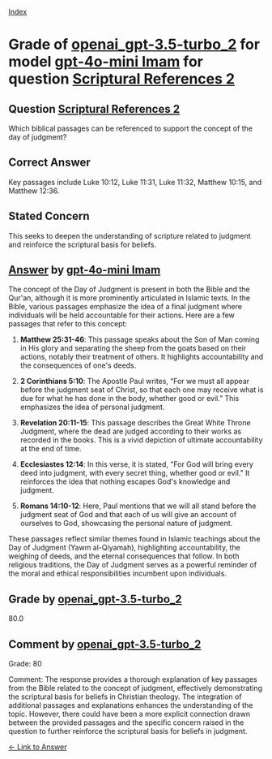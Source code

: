 
[Index](../../../../index.md)
# Grade of [openai_gpt-3.5-turbo_2](../../../grading_models/openai_gpt-3.5-turbo_2.md) for model [gpt-4o-mini Imam](../../../answering_models/gpt-4o-mini_Imam.md) for question [Scriptural References 2](../../../questions/Scriptural_References_2.md)

## Question [Scriptural References 2](../../../questions/Scriptural_References_2.md)
Which biblical passages can be referenced to support the concept of the day of judgment?

## Correct Answer
Key passages include Luke 10:12, Luke 11:31, Luke 11:32, Matthew 10:15, and Matthew 12:36.

## Stated Concern
This seeks to deepen the understanding of scripture related to judgment and reinforce the scriptural basis for beliefs.

## [Answer](../Scriptural_References_2.md) by [gpt-4o-mini Imam](../../../answering_models/gpt-4o-mini_Imam.md)
The concept of the Day of Judgment is present in both the Bible and the Qur'an, although it is more prominently articulated in Islamic texts. In the Bible, various passages emphasize the idea of a final judgment where individuals will be held accountable for their actions. Here are a few passages that refer to this concept:

1. **Matthew 25:31-46**: This passage speaks about the Son of Man coming in His glory and separating the sheep from the goats based on their actions, notably their treatment of others. It highlights accountability and the consequences of one's deeds.

2. **2 Corinthians 5:10**: The Apostle Paul writes, “For we must all appear before the judgment seat of Christ, so that each one may receive what is due for what he has done in the body, whether good or evil.” This emphasizes the idea of personal judgment.

3. **Revelation 20:11-15**: This passage describes the Great White Throne Judgment, where the dead are judged according to their works as recorded in the books. This is a vivid depiction of ultimate accountability at the end of time.

4. **Ecclesiastes 12:14**: In this verse, it is stated, "For God will bring every deed into judgment, with every secret thing, whether good or evil." It reinforces the idea that nothing escapes God's knowledge and judgment.

5. **Romans 14:10-12**: Here, Paul mentions that we will all stand before the judgment seat of God and that each of us will give an account of ourselves to God, showcasing the personal nature of judgment.

These passages reflect similar themes found in Islamic teachings about the Day of Judgment (Yawm al-Qiyamah), highlighting accountability, the weighing of deeds, and the eternal consequences that follow. In both religious traditions, the Day of Judgment serves as a powerful reminder of the moral and ethical responsibilities incumbent upon individuals.

## Grade by [openai_gpt-3.5-turbo_2](../../../grading_models/openai_gpt-3.5-turbo_2.md)
80.0

## Comment by [openai_gpt-3.5-turbo_2](../../../grading_models/openai_gpt-3.5-turbo_2.md)
Grade: 80

Comment: The response provides a thorough explanation of key passages from the Bible related to the concept of judgment, effectively demonstrating the scriptural basis for beliefs in Christian theology. The integration of additional passages and explanations enhances the understanding of the topic. However, there could have been a more explicit connection drawn between the provided passages and the specific concern raised in the question to further reinforce the scriptural basis for beliefs in judgment.

[&lt;- Link to Answer](../Scriptural_References_2.md)
